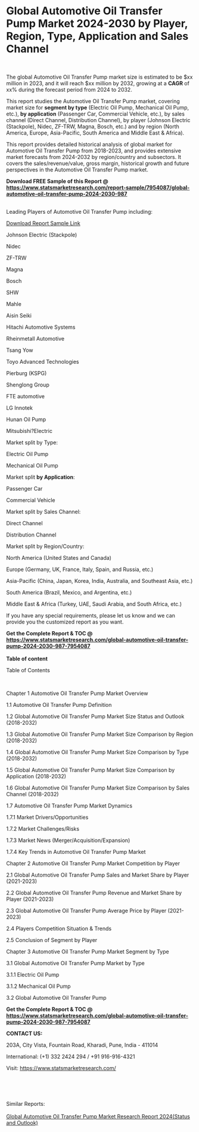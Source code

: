 <h1>Global Automotive Oil Transfer Pump Market 2024-2030 by Player, Region, Type, Application and Sales Channel</h1><br/><p>The global Automotive Oil Transfer Pump market size is estimated to be $xx million in 2023, and it will reach $xx million by 2032, growing at a <strong>CAGR</strong> of xx% during the forecast period from 2024 to 2032.</p><p>
 
 This report studies the Automotive Oil Transfer Pump market, covering market size for <strong>segment by type</strong> (Electric Oil Pump, Mechanical Oil Pump, etc.), <strong>by application</strong> (Passenger Car, Commercial Vehicle, etc.), by sales channel (Direct Channel, Distribution Channel), by player (Johnson Electric (Stackpole), Nidec, ZF-TRW, Magna, Bosch, etc.) and by region (North America, Europe, Asia-Pacific, South America and Middle East & Africa).</p><p>
 
 This report provides detailed historical analysis of global market for Automotive Oil Transfer Pump from 2018-2023, and provides extensive market forecasts from 2024-2032 by region/country and subsectors. It covers the sales/revenue/value, gross margin, historical growth and future perspectives in the Automotive Oil Transfer Pump market.</p><div><b>Download FREE Sample of this Report @ <a href="https://www.statsmarketresearch.com/download-free-sample/7954087/global-automotive-oil-transfer-pump-2024-2030-987">https://www.statsmarketresearch.com/report-sample/7954087/global-automotive-oil-transfer-pump-2024-2030-987</a></b></div><br><p>
 
 Leading Players of Automotive Oil Transfer Pump including:</p><p><a href="https://www.statsmarketresearch.com/download-free-sample/7954087/global-automotive-oil-transfer-pump-2024-2030-987">Download Report Sample Link</a></p><p>Johnson Electric (Stackpole)</p><p>Nidec</p><p>ZF-TRW</p><p>Magna</p><p>Bosch</p><p>SHW</p><p>Mahle</p><p>Aisin Seiki</p><p>Hitachi Automotive Systems</p><p>Rheinmetall Automotive</p><p>Tsang Yow</p><p>Toyo Advanced Technologies</p><p>Pierburg (KSPG)</p><p>Shenglong Group</p><p>FTE automotive</p><p>LG Innotek</p><p>Hunan Oil Pump</p><p>Mitsubishi?Electric</p><p>
 
 Market split by Type:</p><p>Electric Oil Pump</p><p>Mechanical Oil Pump</p><p>
 
 Market split <strong>by Application</strong>:</p><p>Passenger Car</p><p>Commercial Vehicle</p><p>
 
 Market split by Sales Channel:</p><p>Direct Channel</p><p>Distribution Channel</p><p>
 
 Market split by Region/Country:</p><p>North America (United States and Canada)</p><p>Europe (Germany, UK, France, Italy, Spain, and Russia, etc.)</p><p>Asia-Pacific (China, Japan, Korea, India, Australia, and Southeast Asia, etc.)</p><p>South America (Brazil, Mexico, and Argentina, etc.)</p><p>Middle East & Africa (Turkey, UAE, Saudi Arabia, and South Africa, etc.)</p><p>
 
 If you have any special requirements, please let us know and we can provide you the customized report as you want.</p><div><b>Get the Complete Report & TOC @ <a href="https://www.statsmarketresearch.com/global-automotive-oil-transfer-pump-2024-2030-987-7954087">https://www.statsmarketresearch.com/global-automotive-oil-transfer-pump-2024-2030-987-7954087</a></b></div><br><b>Table of content</b><p>Table of Contents<br />
 
 <br />
 
 Chapter 1 Automotive Oil Transfer Pump Market Overview<br />
 
  1.1 Automotive Oil Transfer Pump Definition<br />
 
  1.2 Global Automotive Oil Transfer Pump Market Size Status and Outlook (2018-2032)<br />
 
  1.3 Global Automotive Oil Transfer Pump Market Size Comparison by Region (2018-2032)<br />
 
  1.4 Global Automotive Oil Transfer Pump Market Size Comparison by Type (2018-2032)<br />
 
  1.5 Global Automotive Oil Transfer Pump Market Size Comparison by Application (2018-2032)<br />
 
  1.6 Global Automotive Oil Transfer Pump Market Size Comparison by Sales Channel (2018-2032)<br />
 
  1.7 Automotive Oil Transfer Pump Market Dynamics<br />
 
  1.7.1 Market Drivers/Opportunities<br />
 
  1.7.2 Market Challenges/Risks<br />
 
  1.7.3 Market News (Merger/Acquisition/Expansion)<br />
 
  1.7.4 Key Trends in Automotive Oil Transfer Pump Market<br />
 
 Chapter 2 Automotive Oil Transfer Pump Market Competition by Player<br />
 
  2.1 Global Automotive Oil Transfer Pump Sales and Market Share by Player (2021-2023)<br />
 
  2.2 Global Automotive Oil Transfer Pump Revenue and Market Share by Player (2021-2023)<br />
 
  2.3 Global Automotive Oil Transfer Pump Average Price by Player (2021-2023)<br />
 
  2.4 Players Competition Situation & Trends<br />
 
  2.5 Conclusion of Segment by Player<br />
 
 Chapter 3 Automotive Oil Transfer Pump Market Segment by Type<br />
 
  3.1 Global Automotive Oil Transfer Pump Market by Type<br />
 
  3.1.1 Electric Oil Pump<br />
 
  3.1.2 Mechanical Oil Pump<br />
 
  3.2 Global Automotive Oil Transfer Pump <br><div><b>Get the Complete Report & TOC @ <a href="https://www.statsmarketresearch.com/global-automotive-oil-transfer-pump-2024-2030-987-7954087">https://www.statsmarketresearch.com/global-automotive-oil-transfer-pump-2024-2030-987-7954087</a></b></div></p>
 
 <b>CONTACT US:</b><br>
 
 203A, City Vista, Fountain Road, Kharadi, Pune, India - 411014 <br>
 
 International: (+1) 332 2424 294 / +91 916-916-4321<br>
 
 Visit: <a href="https://www.statsmarketresearch.com/">https://www.statsmarketresearch.com/</a>
 
 <br>
 
 <br><br>Similar Reports: <br><br><a href="https://www.statsmarketresearch.com/global-automotive-oil-transfer-pump-2024-234-7922247">Global Automotive Oil Transfer Pump Market Research Report 2024(Status and Outlook)</a><br><br>